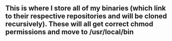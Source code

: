 ## This is where I store all of my binaries (which link to their respective repositories and will be cloned recursively). These will all get correct chmod permissions and move to /usr/local/bin
